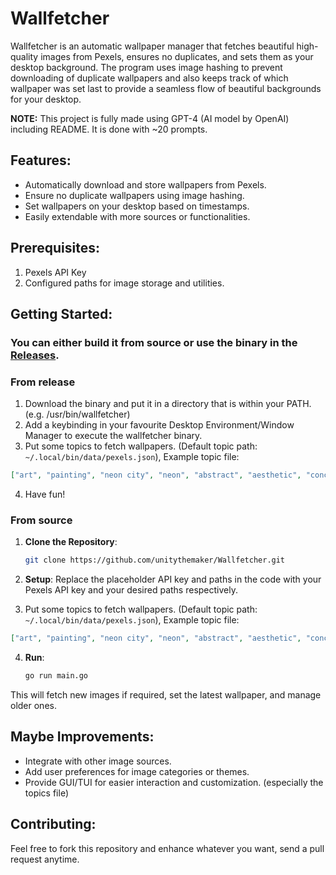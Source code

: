 # Wallfetcher

Wallfetcher is an automatic wallpaper manager that fetches beautiful high-quality images from Pexels, ensures no duplicates, and sets them as your desktop background. The program uses image hashing to prevent downloading of duplicate wallpapers and also keeps track of which wallpaper was set last to provide a seamless flow of beautiful backgrounds for your desktop.

**NOTE:** This project is fully made using GPT-4 (AI model by OpenAI) including README. It is done with ~20 prompts.

## Features:

- Automatically download and store wallpapers from Pexels.
- Ensure no duplicate wallpapers using image hashing.
- Set wallpapers on your desktop based on timestamps.
- Easily extendable with more sources or functionalities.

## Prerequisites:

1. Pexels API Key
2. Configured paths for image storage and utilities.

## Getting Started:

### You can either build it from source or use the binary in the [Releases](https://github.com/unitythemaker/Wallfetcher/releases).

### From release

1. Download the binary and put it in a directory that is within your PATH. (e.g. /usr/bin/wallfetcher)
2. Add a keybinding in your favourite Desktop Environment/Window Manager to execute the wallfetcher binary.
3. Put some topics to fetch wallpapers. (Default topic path: ``~/.local/bin/data/pexels.json``), Example topic file:
```json
["art", "painting", "neon city", "neon", "abstract", "aesthetic", "conceptual", "motivational quotes"]
```
4. Have fun!

### From source

1. **Clone the Repository**:
    ```bash
    git clone https://github.com/unitythemaker/Wallfetcher.git
    ```
2. **Setup**:
   Replace the placeholder API key and paths in the code with your Pexels API key and your desired paths respectively.

3. Put some topics to fetch wallpapers. (Default topic path: ``~/.local/bin/data/pexels.json``), Example topic file:
```json
["art", "painting", "neon city", "neon", "abstract", "aesthetic", "conceptual", "motivational quotes"]
```

4. **Run**:
    ```bash
    go run main.go
    ```

This will fetch new images if required, set the latest wallpaper, and manage older ones.

## Maybe Improvements:

- Integrate with other image sources.
- Add user preferences for image categories or themes.
- Provide GUI/TUI for easier interaction and customization. (especially the topics file)

## Contributing:

Feel free to fork this repository and enhance whatever you want, send a pull request anytime.
